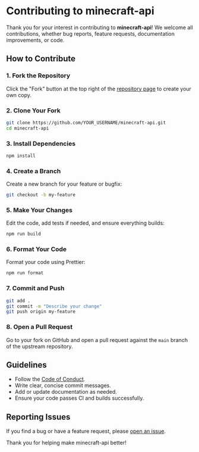 # Contributing to minecraft-api

Thank you for your interest in contributing to **minecraft-api**! We welcome all contributions, whether bug reports, feature requests, documentation improvements, or code.

## How to Contribute

### 1. Fork the Repository

Click the "Fork" button at the top right of the [repository page](https://github.com/threadmc/minecraft-api) to create your own copy.

### 2. Clone Your Fork

```sh
git clone https://github.com/YOUR_USERNAME/minecraft-api.git
cd minecraft-api
```

### 3. Install Dependencies

```sh
npm install
```

### 4. Create a Branch

Create a new branch for your feature or bugfix:

```sh
git checkout -b my-feature
```

### 5. Make Your Changes

Edit the code, add tests if needed, and ensure everything builds:

```sh
npm run build
```

### 6. Format Your Code

Format your code using Prettier:

```sh
npm run format
```

### 7. Commit and Push

```sh
git add .
git commit -m "Describe your change"
git push origin my-feature
```

### 8. Open a Pull Request

Go to your fork on GitHub and open a pull request against the `main` branch of the upstream repository.

## Guidelines

- Follow the [Code of Conduct](CODE_OF_CONDUCT.md).
- Write clear, concise commit messages.
- Add or update documentation as needed.
- Ensure your code passes CI and builds successfully.

## Reporting Issues

If you find a bug or have a feature request, please [open an issue](https://github.com/threadmc/minecraft-api/issues).

Thank you for helping make minecraft-api better!
